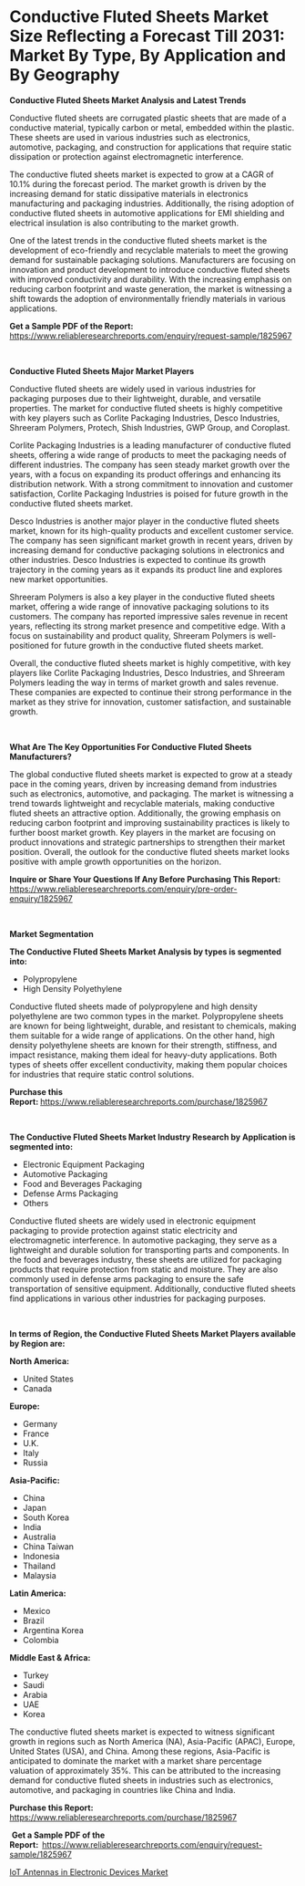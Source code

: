 <p><h1>Conductive Fluted Sheets Market Size Reflecting a Forecast Till 2031: Market By Type, By Application and By Geography</h1></p><p><strong>Conductive Fluted Sheets Market Analysis and Latest Trends</strong></p>
<p><p>Conductive fluted sheets are corrugated plastic sheets that are made of a conductive material, typically carbon or metal, embedded within the plastic. These sheets are used in various industries such as electronics, automotive, packaging, and construction for applications that require static dissipation or protection against electromagnetic interference.</p><p>The conductive fluted sheets market is expected to grow at a CAGR of 10.1% during the forecast period. The market growth is driven by the increasing demand for static dissipative materials in electronics manufacturing and packaging industries. Additionally, the rising adoption of conductive fluted sheets in automotive applications for EMI shielding and electrical insulation is also contributing to the market growth.</p><p>One of the latest trends in the conductive fluted sheets market is the development of eco-friendly and recyclable materials to meet the growing demand for sustainable packaging solutions. Manufacturers are focusing on innovation and product development to introduce conductive fluted sheets with improved conductivity and durability. With the increasing emphasis on reducing carbon footprint and waste generation, the market is witnessing a shift towards the adoption of environmentally friendly materials in various applications.</p></p>
<p><strong>Get a Sample PDF of the Report:&nbsp;</strong> <a href="https://www.reliableresearchreports.com/enquiry/request-sample/1825967">https://www.reliableresearchreports.com/enquiry/request-sample/1825967</a></p>
<p>&nbsp;</p>
<p><strong>Conductive Fluted Sheets Major Market Players</strong></p>
<p><p>Conductive fluted sheets are widely used in various industries for packaging purposes due to their lightweight, durable, and versatile properties. The market for conductive fluted sheets is highly competitive with key players such as Corlite Packaging Industries, Desco Industries, Shreeram Polymers, Protech, Shish Industries, GWP Group, and Coroplast.</p><p>Corlite Packaging Industries is a leading manufacturer of conductive fluted sheets, offering a wide range of products to meet the packaging needs of different industries. The company has seen steady market growth over the years, with a focus on expanding its product offerings and enhancing its distribution network. With a strong commitment to innovation and customer satisfaction, Corlite Packaging Industries is poised for future growth in the conductive fluted sheets market.</p><p>Desco Industries is another major player in the conductive fluted sheets market, known for its high-quality products and excellent customer service. The company has seen significant market growth in recent years, driven by increasing demand for conductive packaging solutions in electronics and other industries. Desco Industries is expected to continue its growth trajectory in the coming years as it expands its product line and explores new market opportunities.</p><p>Shreeram Polymers is also a key player in the conductive fluted sheets market, offering a wide range of innovative packaging solutions to its customers. The company has reported impressive sales revenue in recent years, reflecting its strong market presence and competitive edge. With a focus on sustainability and product quality, Shreeram Polymers is well-positioned for future growth in the conductive fluted sheets market.</p><p>Overall, the conductive fluted sheets market is highly competitive, with key players like Corlite Packaging Industries, Desco Industries, and Shreeram Polymers leading the way in terms of market growth and sales revenue. These companies are expected to continue their strong performance in the market as they strive for innovation, customer satisfaction, and sustainable growth.</p></p>
<p>&nbsp;</p>
<p><strong>What Are The Key Opportunities For Conductive Fluted Sheets Manufacturers?</strong></p>
<p><p>The global conductive fluted sheets market is expected to grow at a steady pace in the coming years, driven by increasing demand from industries such as electronics, automotive, and packaging. The market is witnessing a trend towards lightweight and recyclable materials, making conductive fluted sheets an attractive option. Additionally, the growing emphasis on reducing carbon footprint and improving sustainability practices is likely to further boost market growth. Key players in the market are focusing on product innovations and strategic partnerships to strengthen their market position. Overall, the outlook for the conductive fluted sheets market looks positive with ample growth opportunities on the horizon.</p></p>
<p><strong>Inquire or Share Your Questions If Any Before Purchasing This Report:</strong> <a href="https://www.reliableresearchreports.com/enquiry/pre-order-enquiry/1825967">https://www.reliableresearchreports.com/enquiry/pre-order-enquiry/1825967</a></p>
<p>&nbsp;</p>
<p><strong>Market Segmentation</strong></p>
<p><strong>The Conductive Fluted Sheets Market Analysis by types is segmented into:</strong></p>
<p><ul><li>Polypropylene</li><li>High Density Polyethylene</li></ul></p>
<p><p>Conductive fluted sheets made of polypropylene and high density polyethylene are two common types in the market. Polypropylene sheets are known for being lightweight, durable, and resistant to chemicals, making them suitable for a wide range of applications. On the other hand, high density polyethylene sheets are known for their strength, stiffness, and impact resistance, making them ideal for heavy-duty applications. Both types of sheets offer excellent conductivity, making them popular choices for industries that require static control solutions.</p></p>
<p><strong>Purchase this Report:&nbsp;</strong><a href="https://www.reliableresearchreports.com/purchase/1825967">https://www.reliableresearchreports.com/purchase/1825967</a></p>
<p>&nbsp;</p>
<p><strong>The Conductive Fluted Sheets Market Industry Research by Application is segmented into:</strong></p>
<p><ul><li>Electronic Equipment Packaging</li><li>Automotive Packaging</li><li>Food and Beverages Packaging</li><li>Defense Arms Packaging</li><li>Others</li></ul></p>
<p><p>Conductive fluted sheets are widely used in electronic equipment packaging to provide protection against static electricity and electromagnetic interference. In automotive packaging, they serve as a lightweight and durable solution for transporting parts and components. In the food and beverages industry, these sheets are utilized for packaging products that require protection from static and moisture. They are also commonly used in defense arms packaging to ensure the safe transportation of sensitive equipment. Additionally, conductive fluted sheets find applications in various other industries for packaging purposes.</p></p>
<p>&nbsp;</p>
<p><strong>In terms of Region, the Conductive Fluted Sheets Market Players available by Region are:</strong></p>
<p>
    <p> <strong> North America: </strong>
        <ul>
            <li>United States</li>
            <li>Canada</li>
        </ul>
        </p> 
    <p> <strong> Europe: </strong>
        <ul>
            <li>Germany</li>
            <li>France</li>
            <li>U.K.</li>
            <li>Italy</li>
            <li>Russia</li>
        </ul>
        </p> 
    <p> <strong> Asia-Pacific: </strong>
        <ul>
            <li>China</li>
            <li>Japan</li>
            <li>South Korea</li>
            <li>India</li>
            <li>Australia</li>
            <li>China Taiwan</li>
            <li>Indonesia</li>
            <li>Thailand</li>
            <li>Malaysia</li>
        </ul>
        </p> 
    <p> <strong> Latin America: </strong>
        <ul>
            <li>Mexico</li>
            <li>Brazil</li>
            <li>Argentina Korea</li>
            <li>Colombia</li>
        </ul>
        </p> 
    <p> <strong> Middle East & Africa: </strong>
        <ul>
            <li>Turkey</li>
            <li>Saudi</li>
            <li>Arabia</li>
            <li>UAE</li>
            <li>Korea</li>
        </ul>
    </p>
    </p>
<p><p>The conductive fluted sheets market is expected to witness significant growth in regions such as North America (NA), Asia-Pacific (APAC), Europe, United States (USA), and China. Among these regions, Asia-Pacific is anticipated to dominate the market with a market share percentage valuation of approximately 35%. This can be attributed to the increasing demand for conductive fluted sheets in industries such as electronics, automotive, and packaging in countries like China and India.</p></p>
<p><strong>Purchase this Report: </strong><a href="https://www.reliableresearchreports.com/purchase/1825967">https://www.reliableresearchreports.com/purchase/1825967</a></p>
<p>&nbsp;<strong>Get a Sample PDF of the Report:&nbsp;&nbsp;</strong><a href="https://www.reliableresearchreports.com/enquiry/request-sample/1825967">https://www.reliableresearchreports.com/enquiry/request-sample/1825967</a></p>
<p><strong></strong></p>
<p><p><a href="https://github.com/JameTravis/Market-Research-Report-List-4/blob/main/iot-antennas-in-electronic-devices-market.md">IoT Antennas in Electronic Devices Market</a></p></p>